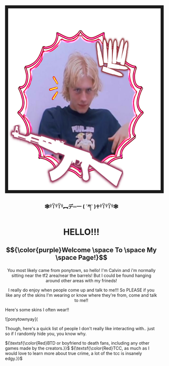 <p align="center"><img src="CALPFP.jpg"100" height="600" border="10"/>

### <p align="center"> 🕸𓍊𓋼𓍊𓋼𓍊︻デ═一 ( ´ཀ` )♰𓍊𓋼𓍊𓋼𓍊🕸
# <p align="center"> HELLO!!! 

## <p align="center">$${\color{purple}Welcome \space To \space My \space Page!}$$


<p align="center"> You most likely came from ponytown, so hello! I'm Calvin and i'm normally sitting near the tf2 area/near the barrels! But I could be found hanging around other areas with my frineds! 


<p align="center">  I really do enjoy when people come up and talk to me!!! So PLEASE if you like any of the skins I'm wearing or know where they're from, come and talk to me!! 

Here's some skins I often wear!! 


![ponytownyay](





Though, here's a quick list of people I don't really like interacting with.. just so if I randomly hide you, you know why.

${\textsf{\color{Red}BTD or boyfriend to death fans, including any other games made by the creators.}}$
${\textsf{\color{Red}TCC, as much as I would love to learn more about true crime, a lot of the tcc is insanely edgy.}}$ 

 



